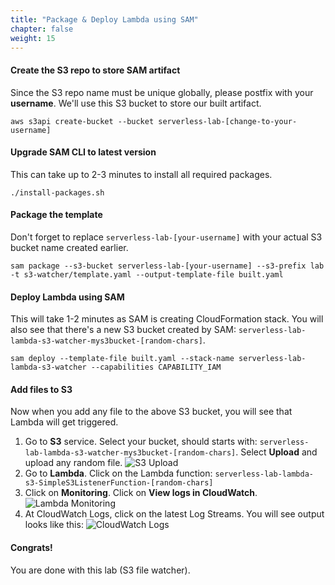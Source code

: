 ```yaml
---
title: "Package & Deploy Lambda using SAM"
chapter: false
weight: 15
---
```


#### Create the S3 repo to store SAM artifact
Since the S3 repo name must be unique globally, please postfix with your **username**. We'll use this S3 bucket to store our built artifact.

```
aws s3api create-bucket --bucket serverless-lab-[change-to-your-username]
```

#### Upgrade SAM CLI to latest version
This can take up to 2-3 minutes to install all required packages.
```
./install-packages.sh
```

#### Package the template
Don't forget to replace `serverless-lab-[your-username]` with your actual S3 bucket name created earlier.

```
sam package --s3-bucket serverless-lab-[your-username] --s3-prefix lab -t s3-watcher/template.yaml --output-template-file built.yaml
```

#### Deploy Lambda using SAM
This will take 1-2 minutes as SAM is creating CloudFormation stack. You will also see that there's a new S3 bucket created by SAM: `serverless-lab-lambda-s3-watcher-mys3bucket-[random-chars]`.

```
sam deploy --template-file built.yaml --stack-name serverless-lab-lambda-s3-watcher --capabilities CAPABILITY_IAM
```

#### Add files to S3
Now when you add any file to the above S3 bucket, you will see that Lambda will get triggered.

1. Go to **S3** service. Select your bucket, should starts with: `serverless-lab-lambda-s3-watcher-mys3bucket-[random-chars]`. Select **Upload** and upload any random file.
![S3 Upload](/images/serverless/s3-upload.png)
1. Go to **Lambda**. Click on the Lambda function: `serverless-lab-lambda-s3-SimpleS3ListenerFunction-[random-chars]`
1. Click on **Monitoring**. Click on **View logs in CloudWatch**.
![Lambda Monitoring](/images/serverless/lambda-mon.png)
1. At CloudWatch Logs, click on the latest Log Streams.
You will see output looks like this:
![CloudWatch Logs](/images/serverless/lambda-cwlogs.png)

#### Congrats!

You are done with this lab (S3 file watcher).
